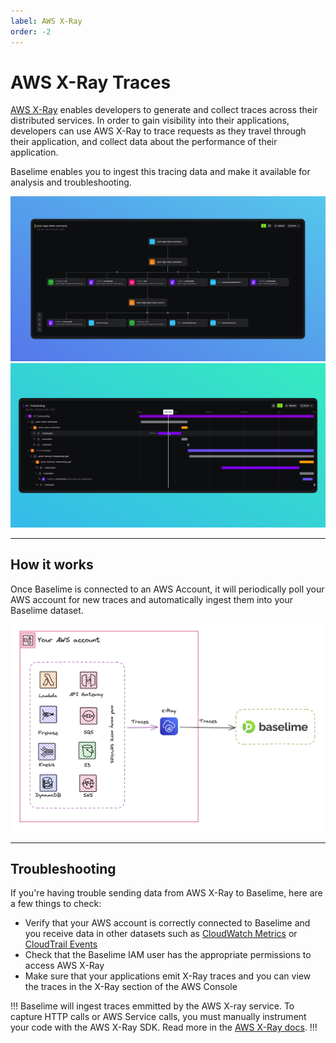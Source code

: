 ```yaml
---
label: AWS X-Ray
order: -2
---
```


# AWS X-Ray Traces

[AWS X-Ray](https://aws.amazon.com/xray/) enables developers to generate and collect traces across their distributed services. In order to gain visibility into their applications, developers can use AWS X-Ray to trace requests as they travel through their application, and collect data about the performance of their application.

Baselime enables you to ingest this tracing data and make it available for analysis and troubleshooting.

![AWS X-Ray trace diagram in Baselime](../../../assets/images/illustrations/sending-data/xray-diagram.png)
![AWS X-Ray trace waterfall in Baselime](../../../assets/images/illustrations/sending-data/xray-waterfall.png)

---

## How it works

Once Baselime is connected to an AWS Account, it will periodically poll your AWS account for new traces and automatically ingest them into your Baselime dataset.

![Sending X-Ray Traces to Baselime](../../../assets/images/illustrations/sending-data/xray.png)

---

## Troubleshooting

If you're having trouble sending data from AWS X-Ray to Baselime, here are a few things to check:

- Verify that your AWS account is correctly connected to Baselime and you receive data in other datasets such as [CloudWatch Metrics](./cloudwatch-metrics.md) or [CloudTrail Events](./cloudtrail.md)
- Check that the Baselime IAM user has the appropriate permissions to access AWS X-Ray
- Make sure that your applications emit X-Ray traces and you can view the traces in the X-Ray section of the AWS Console

!!!
Baselime will ingest traces emmitted by the AWS X-ray service. To capture HTTP calls or AWS Service calls, you must manually instrument your code with the AWS X-Ray SDK. Read more in the [AWS X-Ray docs](https://docs.aws.amazon.com/xray/latest/devguide/xray-nodejs.html). 
!!!
